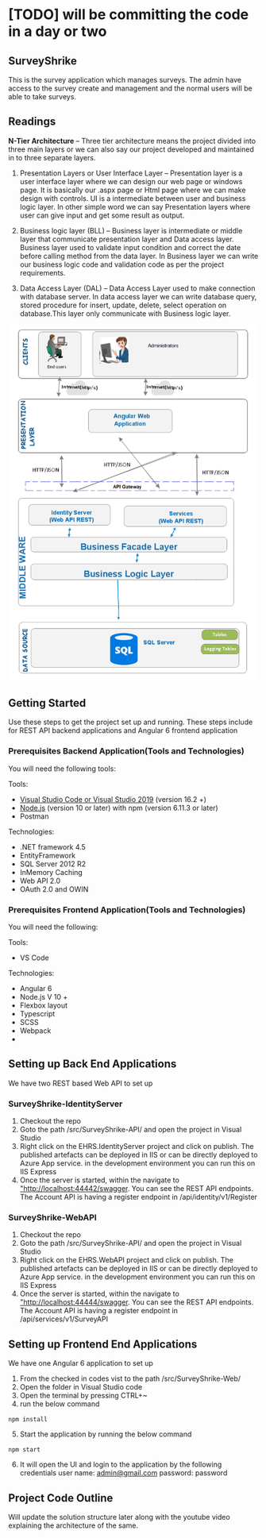 # [TODO] will be committing the code in a day or two

## SurveyShrike
This is the survey application which manages surveys. The admin have access to the survey create and management and the normal users will be able to take surveys.
 


## Readings  
**N-Tier Architecture** – Three tier architecture means the project divided into three main layers or we can also say our project developed and maintained in to three separate layers.

1. Presentation Layers or User Interface Layer
– Presentation layer is a user interface layer where we can design our web page or windows page. It is basically our .aspx page or Html page where we can make design with controls. UI is a intermediate between user and business logic layer. In other simple word we can say Presentation layers where user can give input and get some result as output.

2. Business logic layer (BLL)
– Business layer is intermediate or middle layer that communicate presentation layer and Data access layer.
Business layer used to validate input condition and correct the date before calling method from the data layer.
In Business layer we can write our business logic code and validation code as per the project requirements.

3. Data Access Layer (DAL)
– Data Access Layer used to make connection with database server. In data access layer we can write database query, stored procedure for insert, update, delete, select operation on database.This layer only communicate with Business logic layer.

![Architecture diagram](https://github.com/techno2mahi/SurveyShrike/blob/master/SS_Architecture-Diagram.png)


## Getting Started

Use these steps to get the project set up and running. These steps include for REST API backend applications and Angular 6 frontend application

### Prerequisites Backend Application(Tools and Technologies)
You will need the following tools:

Tools:
-   [Visual Studio Code or Visual Studio 2019](https://visualstudio.microsoft.com/vs/)  (version 16.2 +)
-   [Node.js](https://nodejs.org/en/)  (version 10 or later) with npm (version 6.11.3 or later)
-   Postman

Technologies:
-   .NET framework 4.5
-   EntityFramework
-   SQL Server 2012 R2
-   InMemory Caching
-   Web API 2.0
-   OAuth 2.0 and OWIN 

### Prerequisites Frontend Application(Tools and Technologies)
You will need the following:

Tools: 
-  VS Code

Technologies:
-  Angular 6
-  Node.js V 10 +
-  Flexbox layout
-  Typescript
-  SCSS
-  Webpack
-  

## Setting up Back End Applications
We have two REST based Web API to set up 

### SurveyShrike-IdentityServer
1. Checkout the repo 
2. Goto the path /src/SurveyShrike-API/  and open the project in Visual Studio
3. Right click on the EHRS.IdentityServer project and click on publish. The published artefacts can be deployed in IIS or can be directly deployed to Azure App service. in the development environment you can run this on IIS Express
4. Once the server is started, within the  navigate to ["http://localhost:44442/swagger](http://localhost:44442/swagger). You can see the REST API endpoints. The Account API is having a register endpoint in  /api/identity/v1/Register
    
### SurveyShrike-WebAPI
1. Checkout the repo 
2. Goto the path /src/SurveyShrike-API/  and open the project in Visual Studio
3. Right click on the EHRS.WebAPI project and click on publish. The published artefacts can be deployed in IIS or can be directly deployed to Azure App service. in the development environment you can run this on IIS Express
4. Once the server is started, within the  navigate to ["http://localhost:44444/swagger](http://localhost:44444/swagger). You can see the REST API endpoints. The Account API is having a register endpoint in  /api/services/v1/SurveyAPI

 ## Setting up Frontend End Applications
We have one Angular 6 application to set up 

1. From the checked in codes vist to the path /src/SurveyShrike-Web/
2. Open the folder in Visual Studio code
3. Open the terminal by pressing CTRL+~
4. run the below command
  ```
  npm install
  ```
 5. Start the application by running the below command
 ```
 npm start
 ```
 6. It will open the UI and login to the application by the following credentials
    user name: admin@gmail.com
    password: password
  
 
 
## Project Code Outline

Will update the solution structure later along with the youtube video explaining the architecture of the same. 

